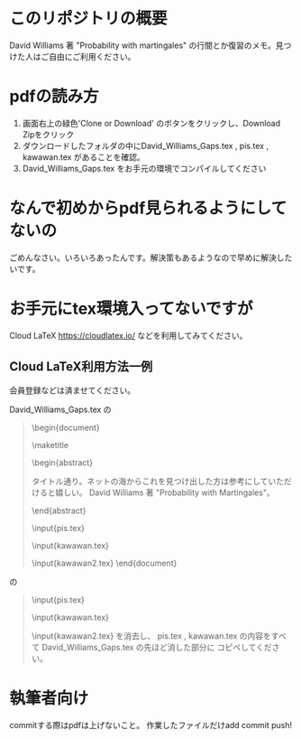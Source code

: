 # このリポジトリの概要
David Williams 著 "Probability with martingales" の行間とか復習のメモ。見つけた人はご自由にご利用ください。

# pdfの読み方
1. 画面右上の緑色'Clone or Download' のボタンをクリックし、Download Zipをクリック
2. ダウンロードしたフォルダの中にDavid_Williams_Gaps.tex , pis.tex , kawawan.tex があることを確認。
3. David_Williams_Gaps.tex をお手元の環境でコンパイルしてください

# なんで初めからpdf見られるようにしてないの
ごめんなさい。いろいろあったんです。解決策もあるようなので早めに解決したいです。

# お手元にtex環境入ってないですが
Cloud LaTeX https://cloudlatex.io/ などを利用してみてください。
## Cloud LaTeX利用方法一例
会員登録などは済ませてください。

David_Williams_Gaps.tex の

> \begin{document}
>
>  \maketitle
>
>  \begin{abstract}
>
>    タイトル通り。ネットの海からこれを見つけ出した方は参考にしていただけると嬉しい。
>    David Williams 著 "Probability with Martingales"。
>
>  \end{abstract}
>
>  \input{pis.tex}
>
>  \input{kawawan.tex}
>
>  \input{kawawan2.tex}
> \end{document}

の

>\input{pis.tex}
>
>\input{kawawan.tex}
>
>\input{kawawan2.tex}
を消去し、
pis.tex , kawawan.tex の内容をすべて David_Williams_Gaps.tex の先ほど消した部分に
コピペしてください。

# 執筆者向け
commitする際はpdfは上げないこと。
作業したファイルだけadd commit push!
